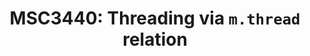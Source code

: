 ---
title: "MSC3440: Threading via `m.thread` relation"
published: true
category: ux
created_at: "2021-10-13"
updated_at: "2022-02-08"
description:
keywords: proposal-in-review
client_stats:
  element:
    web:
      ... : "a #1"
    ios:
    android:
      1.3.9: "a #1"
      1.3.18: "a #1"
  hydrogen:
    web:
      0.2.22: "y"
      0.2.23: "y"
  cinny:
    web:
      1.7.0: "n #2"
  fluffychat:
    android:
      1.2.0: "n #4"
    ios:
      1.2.0: "n #4"
    web:
      1.2.0: "n #4"
server_stats:
  synapse:
    all:
      1.45.0: "n"
      1.46.0: "a #3"
      ...: "a #3"
      1.52.0: "a #3"
sdk_stats:
services_stats:
footnotes:
- key: "1"
  value: "Available as a Labs features"
- key: "2"
  value: "[Cinny Tracking Issue #257](https://github.com/ajbura/cinny/issues/257)"
- key: "3"
  value: "Synapse implementes thread summaries by `rel_type=io.element.thread` when `msc3440_enabled` is enabled in the configuration"
- key: "4"
  value: "[Reportedly fluffychats do show up right](https://gitlab.com/famedly/fluffychat/-/issues/608) but it doesn't show threads itself"
notes:
links:
 - title: "PR for MSC3440"
   link: "https://github.com/matrix-org/matrix-doc/pull/3440"
 - title: Rendered
   link: "https://github.com/matrix-org/matrix-doc/blob/gsouquet/threading-via-relations/proposals/3440-threading-via-relations.md"
---